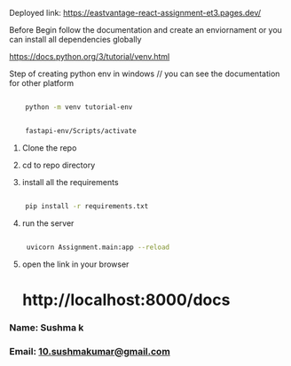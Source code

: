 Deployed link: https://eastvantage-react-assignment-et3.pages.dev/


Before Begin follow the documentation and create an enviornament or you can install all dependencies globally

https://docs.python.org/3/tutorial/venv.html

Step of creating python env in windows // you can see the documentation for other platform

```bash

    python -m venv tutorial-env
```

```bash

    fastapi-env/Scripts/activate

```

1. Clone the repo
2. cd to repo directory

3. install all the requirements

```bash

    pip install -r requirements.txt

 ```

4. run the server

   ```bash

    uvicorn Assignment.main:app --reload

   ```

5. open the link in your browser
   # http://localhost:8000/docs

### Name: Sushma k
### Email: 10.sushmakumar@gmail.com
